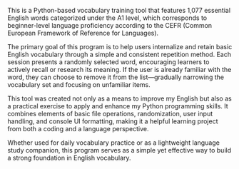 This is a Python-based vocabulary training tool that features 1,077 essential English words categorized under the A1 level, which corresponds to beginner-level language proficiency according to the CEFR (Common European Framework of Reference for Languages).

The primary goal of this program is to help users internalize and retain basic English vocabulary through a simple and consistent repetition method. Each session presents a randomly selected word, encouraging learners to actively recall or research its meaning. If the user is already familiar with the word, they can choose to remove it from the list—gradually narrowing the vocabulary set and focusing on unfamiliar items.

This tool was created not only as a means to improve my English but also as a practical exercise to apply and enhance my Python programming skills. It combines elements of basic file operations, randomization, user input handling, and console UI formatting, making it a helpful learning project from both a coding and a language perspective.

Whether used for daily vocabulary practice or as a lightweight language study companion, this program serves as a simple yet effective way to build a strong foundation in English vocabulary.
